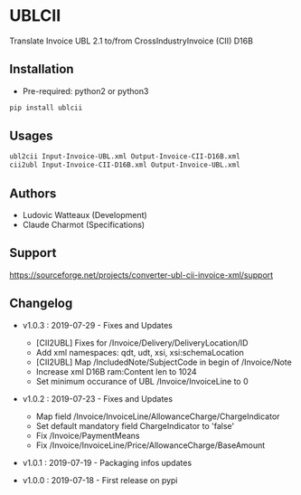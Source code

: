 # UBLCII

Translate Invoice UBL 2.1 to/from CrossIndustryInvoice (CII) D16B


## Installation

* Pre-required: python2 or python3

```bash
pip install ublcii
```


## Usages
```bash
ubl2cii Input-Invoice-UBL.xml Output-Invoice-CII-D16B.xml
cii2ubl Input-Invoice-CII-D16B.xml Output-Invoice-UBL.xml
```

## Authors
* Ludovic Watteaux (Development)
* Claude Charmot (Specifications)


## Support

https://sourceforge.net/projects/converter-ubl-cii-invoice-xml/support


## Changelog
* v1.0.3 : 2019-07-29 - Fixes and Updates
	* [CII2UBL] Fixes for /Invoice/Delivery/DeliveryLocation/ID
	* Add xml namespaces: qdt, udt, xsi, xsi:schemaLocation
	* [CII2UBL] Map /IncludedNote/SubjectCode in begin of /Invoice/Note
	* Increase xml D16B ram:Content len to 1024
	* Set minimum occurance of UBL /Invoice/InvoiceLine to 0
* v1.0.2 : 2019-07-23 - Fixes and Updates
	* Map field /Invoice/InvoiceLine/AllowanceCharge/ChargeIndicator
	* Set default mandatory field ChargeIndicator to 'false'
	* Fix /Invoice/PaymentMeans
	* Fix /Invoice/InvoiceLine/Price/AllowanceCharge/BaseAmount

* v1.0.1 : 2019-07-19 - Packaging infos updates
* v1.0.0 : 2019-07-18 - First release on pypi
